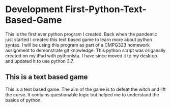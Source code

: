 # Development First-Python-Text-Based-Game

This is the first ever python program I created. Back when the pandemic just started I created this text based game to learn more about python syntax. I will be using this program as part of a CMPG323 homework assignment to demonstrate git knowledge. This python script was origanally created on my iPad with pythonista. I have since moved it to my desktop and updated it to use python 3.7.

## This is a text based game

This is a text based game. The aim of the game is to defeat the witch and lift the curse. It contains questionable logic but helped me to understand the basics of python.
